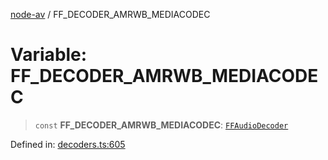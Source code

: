 [node-av](../globals.md) / FF\_DECODER\_AMRWB\_MEDIACODEC

# Variable: FF\_DECODER\_AMRWB\_MEDIACODEC

> `const` **FF\_DECODER\_AMRWB\_MEDIACODEC**: [`FFAudioDecoder`](../type-aliases/FFAudioDecoder.md)

Defined in: [decoders.ts:605](https://github.com/seydx/av/blob/f8631fc881b394300b1479f511d55cf1c370a87f/src/constants/decoders.ts#L605)
